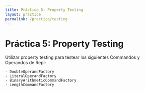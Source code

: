 ```yaml
---
title: Práctica 5: Property Testing
layout: practice
permalink: /practice/testing
---
```


# Práctica 5: Property Testing

Utilizar property testing para testear los siguientes Commandos y Operandos de Repl:

```
- DoubleOperandFactory
- LiteralOperandFactory
- BinaryArithmeticCommandFactory
- LengthCommandFactory
```
